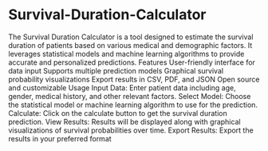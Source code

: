 # Survival-Duration-Calculator
The Survival Duration Calculator is a tool designed to estimate the survival duration of patients based on various medical and demographic factors. It leverages statistical models and machine learning algorithms to provide accurate and personalized predictions.
Features
User-friendly interface for data input
Supports multiple prediction models
Graphical survival probability visualizations
Export results in CSV, PDF, and JSON
Open source and customizable
Usage
Input Data: Enter patient data including age, gender, medical history, and other relevant factors.
Select Model: Choose the statistical model or machine learning algorithm to use for the prediction.
Calculate: Click on the calculate button to get the survival duration prediction.
View Results: Results will be displayed along with graphical visualizations of survival probabilities over time.
Export Results: Export the results in your preferred format
